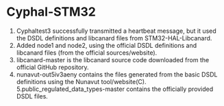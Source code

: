 # Cyphal-STM32

1. Cyphaltest3 successfully transmitted a heartbeat message, but it used the DSDL definitions and libcanard files from STM32-HAL-Libcanard.
2. Added node1 and node2, using the official DSDL definitions and libcanard files (from the official sources/website).
3. libcanard-master is the libcanard source code downloaded from the official GitHub repository.
4. nunavut-out5iv3aeny contains the files generated from the basic DSDL definitions using the Nunavut tool/website(C).
5.public_regulated_data_types-master contains the officially provided DSDL files.
